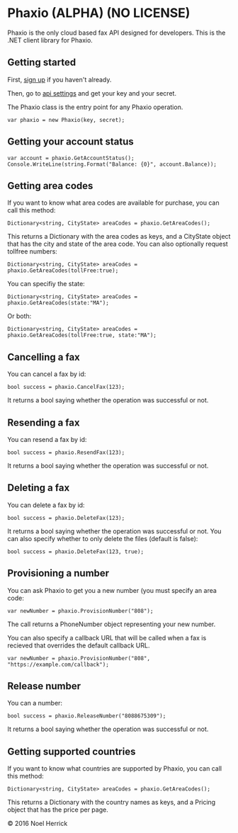 ﻿# Phaxio (ALPHA) (NO LICENSE)

Phaxio is the only cloud based fax API designed for developers. This is the .NET client library for Phaxio.

## Getting started

First, [sign up](https://www.phaxio.com/signup) if you haven't already.

Then, go to [api settings](https://www.phaxio.com/apiSettings) and get your key and your secret.

The Phaxio class is the entry point for any Phaxio operation. 

    var phaxio = new Phaxio(key, secret);

## Getting your account status

    var account = phaxio.GetAccountStatus();
    Console.WriteLine(string.Format("Balance: {0}", account.Balance));

## Getting area codes 

If you want to know what area codes are available for purchase, you can call this method:

    Dictionary<string, CityState> areaCodes = phaxio.GetAreaCodes();
    
This returns a Dictionary with the area codes as keys, and a CityState object that has the city and state of
the area code. You can also optionally request tollfree numbers:

    Dictionary<string, CityState> areaCodes = phaxio.GetAreaCodes(tollFree:true);

You can specifiy the state:

    Dictionary<string, CityState> areaCodes = phaxio.GetAreaCodes(state:"MA");

Or both:

    Dictionary<string, CityState> areaCodes = phaxio.GetAreaCodes(tollFree:true, state:"MA");
    
## Cancelling a fax

You can cancel a fax by id:

    bool success = phaxio.CancelFax(123);

It returns a bool saying whether the operation was successful or not.

## Resending a fax

You can resend a fax by id:

    bool success = phaxio.ResendFax(123);

It returns a bool saying whether the operation was successful or not.

## Deleting a fax

You can delete a fax by id:

    bool success = phaxio.DeleteFax(123);

It returns a bool saying whether the operation was successful or not. You can also specify whether to only delete the files (default is false):

    bool success = phaxio.DeleteFax(123, true);

## Provisioning a number

You can ask Phaxio to get you a new number (you must specify an area code:

    var newNumber = phaxio.ProvisionNumber("808");

The call returns a PhoneNumber object representing your new number.

You can also specify a callback URL that will be called when a fax is recieved that overrides the default callback URL.

    var newNumber = phaxio.ProvisionNumber("808", "https://example.com/callback");

    
## Release number

You can a number:

    bool success = phaxio.ReleaseNumber("8088675309");

It returns a bool saying whether the operation was successful or not.
    
    
## Getting supported countries

If you want to know what countries are supported by Phaxio, you can call this method:

    Dictionary<string, CityState> areaCodes = phaxio.GetAreaCodes();
    
This returns a Dictionary with the country names as keys, and a Pricing object that has the price per page.

&copy; 2016 Noel Herrick